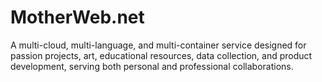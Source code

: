 # MotherWeb.net
A multi-cloud, multi-language, and multi-container service designed for passion projects, art, educational resources, data collection, and product development, serving both personal and professional collaborations.
